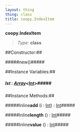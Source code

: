 ```yaml
---
layout: thing
thing: class
title: coopy.IndexItem
---
```

**coopy.IndexItem**



> *Type:* **class**



##Constructor:##

#####new()#####



##Instance Variables:##

##### **lst**  : <a href="../Array.html" class="type">Array</a>&lt;<a href="../Int.html" class="type">Int</a>&gt;#####



##Instance Methods:##


#####Inline**add** (i : <a href="../Int.html" class="type">Int</a>) : <a href="../Int.html" class="type">Int</a>#####




#####Inline**length** () : <a href="../Int.html" class="type">Int</a>#####




#####Inline**value** () : <a href="../Int.html" class="type">Int</a>#####




